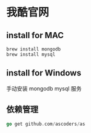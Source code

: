 # 我酷官网
## install for MAC

```shell
brew install mongodb
brew install mysql
```

## install for Windows
手动安装 mongodb mysql 服务

## 依赖管理

```go
go get github.com/ascoders/as
```
